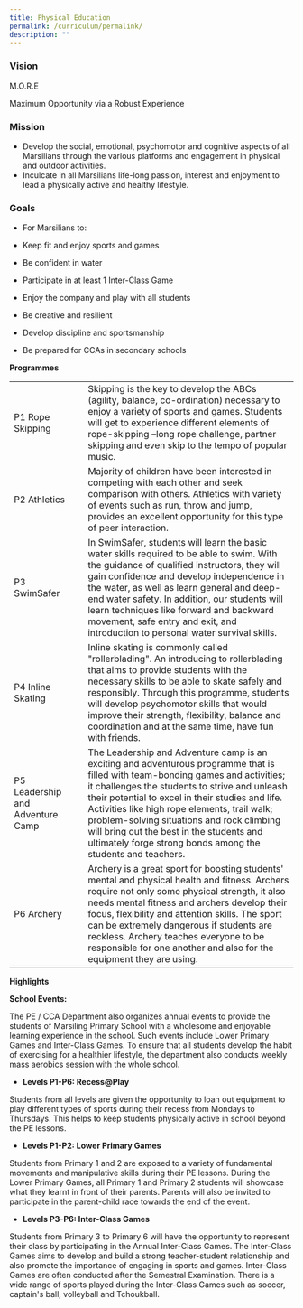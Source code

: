 ```yaml
---
title: Physical Education
permalink: /curriculum/permalink/
description: ""
---
```

### **Vision**

M.O.R.E

Maximum Opportunity via a Robust Experience

### **Mission**

*   Develop the social, emotional, psychomotor and cognitive aspects of all Marsilians through the various platforms and engagement in physical and outdoor activities.
*   Inculcate in all Marsilians life-long passion, interest and enjoyment to lead a physically active and healthy lifestyle.

### **Goals**

*   For Marsilians to:

*   Keep fit and enjoy sports and games
*   Be confident in water
*   Participate in at least 1 Inter-Class Game
*   Enjoy the company and play with all students
*   Be creative and resilient
*   Develop discipline and sportsmanship
*   Be prepared for CCAs in secondary schools

**Programmes**


|  |  |  |
| -------- | -------- | -------- |
| P1 Rope Skipping    |      |Skipping is the key to develop the ABCs (agility, balance, co-ordination) necessary to enjoy a variety of sports and games. Students will get to experience different elements of rope-skipping –long rope challenge, partner skipping and even skip to the tempo of popular music.     |
| P2 Athletics     |      | Majority of children have been interested in competing with each other and seek comparison with others. Athletics with variety of events such as run, throw and jump, provides an excellent opportunity for this type of peer interaction.     |
| P3 SwimSafer     |     | In SwimSafer, students will learn the basic water skills required to be able to swim. With the guidance of qualified instructors, they will gain confidence and develop independence in the water, as well as learn general and deep-end water safety. In addition, our students will learn techniques like forward and backward movement, safe entry and exit, and introduction to personal water survival skills.     |
| P4 Inline Skating     |      | Inline skating is commonly called "rollerblading". An introducing to rollerblading that aims to provide students with the necessary skills to be able to skate safely and responsibly. Through this programme, students will develop psychomotor skills that would improve their strength, flexibility, balance and coordination and at the same time, have fun with friends.     |
| P5 Leadership and Adventure Camp     |      | The Leadership and Adventure camp is an exciting and adventurous programme that is filled with team-bonding games and activities; it challenges the students to strive and unleash their potential to excel in their studies and life. Activities like high rope elements, trail walk; problem-solving situations and rock climbing will bring out the best in the students and ultimately forge strong bonds among the students and teachers.     |
| P6 Archery   |      |Archery is a great sport for boosting students' mental and physical health and fitness. Archers require not only some physical strength, it also needs mental fitness and archers develop their focus, flexibility and attention skills. The sport can be extremely dangerous if students are reckless. Archery teaches everyone to be responsible for one another and also for the equipment they are using.   |

**Highlights**

**School Events:**

The PE / CCA Department also organizes annual events to provide the students of Marsiling Primary School with a wholesome and enjoyable learning experience in the school. Such events include Lower Primary Games and Inter-Class Games. To ensure that all students develop the habit of exercising for a healthier lifestyle, the department also conducts weekly mass aerobics session with the whole school.

*   **Levels P1-P6: Recess@Play**

Students from all levels are given the opportunity to loan out equipment to play different types of sports during their recess from Mondays to Thursdays. This helps to keep students physically active in school beyond the PE lessons.

*   **Levels P1-P2: Lower Primary Games**

Students from Primary 1 and 2 are exposed to a variety of fundamental movements and manipulative skills during their PE lessons. During the Lower Primary Games, all Primary 1 and Primary 2 students will showcase what they learnt in front of their parents. Parents will also be invited to participate in the parent-child race towards the end of the event.

*   **Levels P3-P6: Inter-Class Games**

Students from Primary 3 to Primary 6 will have the opportunity to represent their class by participating in the Annual Inter-Class Games. The Inter-Class Games aims to develop and build a strong teacher-student relationship and also promote the importance of engaging in sports and games. Inter-Class Games are often conducted after the Semestral Examination. There is a wide range of sports played during the Inter-Class Games such as soccer, captain's ball, volleyball and Tchoukball.